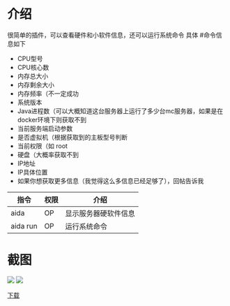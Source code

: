 # 介绍

很简单的插件，可以查看硬件和小软件信息，还可以运行系统命令
具体
#命令信息如下
- CPU型号
- CPU核心数
- 内存总大小
- 内存剩余大小
- 内存频率（不一定成功
- 系统版本
- Java进程数（可以大概知道这台服务器上运行了多少台mc服务器，如果是在docker环境下则获取不到
- 当前服务端启动参数
- 是否虚拟机（根据获取到的主板型号判断
- 当前权限（如 root
- 硬盘（大概率获取不到
- IP地址
 - IP具体位置
- 如果你想获取更多信息（我觉得这么多信息已经足够了），回帖告诉我


| 指令               | 权限 | 介绍                 |
| ------------------ | ---- | -------------------- |
| aida               | OP   | 显示服务器硬软件信息 |
| aida run <command> | OP   | 运行系统命令         |

# 截图

![](https://imgbed-1254007525.cos.ap-nanjing.myqcloud.com/img/20220429222428.png)
![](https://imgbed-1254007525.cos.ap-nanjing.myqcloud.com/img/20220429223852.png)

[下载](https://link.jscdn.cn/1drv/aHR0cHM6Ly8xZHJ2Lm1zL3UvcyFBa2lMd2djRWVHYkRqaHdtTXktSGtuZkZONnNqP2U9em1rQ1Nu.jar)
